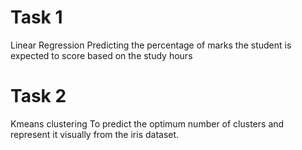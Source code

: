 # Task 1
Linear Regression
Predicting the percentage of marks the student is expected to score based on the study hours

# Task 2
Kmeans clustering
To predict the optimum number of clusters and represent it visually from the iris dataset.

